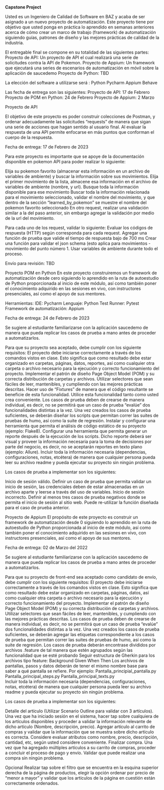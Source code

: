 **Capstone Project**

Usted es un Ingeniero de Calidad de Software en BAZ y acaba de ser asignado a un nuevo proyecto de automatización. Este proyecto tiene por objetivo que usted ponga en práctica lo aprendido en semanas anteriores acerca de cómo crear un marco de trabajo (framework) de automatización siguiendo guías, patrones de diseño y las mejores prácticas de calidad de la industria.

El entregable final se compone en su totalidad de las siguientes partes:
Proyecto de API: Un proyecto de API el cual realizará una serie de solicitudes contra la API de Pokemon.
Proyecto de Appium: Un framework que ejecutará una series de escenarios de automatización en móvil sobre la aplicación de  saucedemo
Proyecto de Python: TBD

La elección del software a utilizarse será :
Python
Pycharm
Appium
Behave

Las fecha de entrega son las siguientes:
Proyecto de API: 17 de Febrero
Proyecto de POM en Python: 24 de Febrero
Proyecto de Appium: 2 Marzo



Proyecto de API 

El objetivo de este proyecto es poder construir colecciones de Postman, y ordenar adecuadamente las solicitudes “requests” de manera que sigan una serie de acciones que hagan sentido al usuario final. Al evaluar la respuesta de una API permite enfocarse en más puntos que conforman el cuerpo de la respuesta.

Fecha de entrega: 17 de Febrero de 2023

Para este proyecto es importante que se apoye de la documentación disponible en pokemon API para poder realizar lo siguiente:

Elija su pokemon favorito (almacenar esta información en un archivo de variables de ambiente) y buscar la información sobre sus movimientos.
Elija el primer movimiento de la lista, almacene esa información en el archivo de variables de ambiente (nombre, y url).
Busque toda la información disponible para ese movimiento
Buscar toda la información relacionada para el movimiento seleccionado, validar el nombre del movimiento, y que dentro de la sección “learned_by_pokemon” se muestre el nombre del pokemon favorito seleccionado
En otro request, realizar una validación similar a la del paso anterior, sin embargo agregar la validación por medio de la url del movimiento.


Para cada uno de los request, validar lo siguiente:
Evaluar los códigos de respuesta (HTTP) según corresponda para cada request.
Agregar una función de prueba que valide el tiempo de respuesta bajo de 700 ms
Crear una función para validar el json schema (esto aplica para movimientos - movimiento del punto número 1.
Usar variables de ambiente durante todo el proceso.


Envío para revisión: TBD


Proyecto POM en Python
En este proyecto construiremos un framework de automatización desde cero siguiendo lo aprendido en la ruta de autoestudio de Python proporcionada al inicio de este módulo, así como también poner el conocimiento adquirido en las sesiones en vivo, con instructores presenciales, así como el apoyo de sus mentores. 

Herramientas:
IDE: Pycharm
Lenguaje: Python
Test Runner: Pytest
Framework de automatización: Appium

Fecha de entrega: 24 de Febrero de 2023

Se sugiere al estudiante familiarizarse con la aplicación saucedemo de manera que pueda replicar los casos de prueba a mano antes de proceder a automatizarlos. 


Para que su proyecto sea aceptado, debe cumplir con los siguiente requisitos:
El proyecto debe iniciarse correctamente a través de los comandos vistos en clase. Esto significa que como resultado debe estar organizado en carpetas, páginas, datos, reportes, así como cualquier otra carpeta o archivo necesario para la ejecución y correcto funcionamiento del proyecto.
Implementar el patrón de diseño Page Object Model (POM) y su correcta distribución de carpetas y archivos.
Utilizar selectores que sean fáciles de leer, mantenibles, y cumpliendo con las mejores prácticas descritas.
Hacer uso de “Fixtures” de manera que el código resultante se beneficie de esta funcionalidad. Utilice esta funcionalidad tanto como usted crea conveniente.
Los casos de prueba deben de crearse de manera individual, es decir, no se permitirá que un caso de prueba “evalúe” dos funcionalidades distintas a la vez.
Una vez creados los casos de prueba suficientes, se deberán diseñar los scripts que permitan correr las suites de pruebas de humo, así como la suite de regresión.
Instalar y configurar una herramienta que permita el análisis de código estático de su proyecto (ejemplo: Flake8).
Configurar una herramienta que permita generar un reporte después de la ejecución de los scripts. Dicho reporte deberá ser visual y proveer la información necesaria para la toma de decisiones por parte del negocio, es decir, no se aceptarán reportes en texto plano (ejemplo: Allure).
Incluir toda la información necesaria (dependencias, configuraciones, notas, etcétera) de manera que cualquier persona pueda leer su archivo readme y pueda ejecutar su proyecto sin ningún problema.


Los casos de prueba a implementar son los siguientes:

Inicio de sesión válido. Definir un caso de prueba que permita validar un inicio de sesión, las credenciales deben de estar almacenadas en un archivo aparte y leerse a través del uso de variables.
Inicio de sesión incorrecto. Definir al menos tres casos de prueba negativos donde se permita el inicio de sesión al sitio web. Puede re-utilizar la función diseñada para el caso de prueba anterior.

Proyecto de Appium 
El propósito de este proyecto es construir un framework de automatización desde 0 siguiendo lo aprendido en la ruta de autoestudio de Python proporcionada al inicio de este módulo, así como también poner el conocimiento adquirido en las sesiones en vivo, con instructores presenciales, así como el apoyo de sus mentores. 

Fecha de entrega: 02 de Marzo del 2022

Se sugiere al estudiante familiarizarse con la aplicación saucedemo de manera que pueda replicar los casos de prueba a mano antes de proceder a automatizarlos. 


Para que su proyecto de front-end sea aceptado como candidato de envío, debe cumplir con los siguiente requisitos:
El proyecto debe iniciarse correctamente a través de los comandos vistos en clase. Esto significa que como resultado debe estar organizado en carpetas, páginas, datos, así como cualquier otra carpeta o archivo necesario para la ejecución y correcto funcionamiento del proyecto.
Implementar el patrón de diseño Page Object Model (POM) y su correcta distribución de carpetas y archivos.
Utilizar selectores que sean fáciles de leer, mantenibles, y cumpliendo con las mejores prácticas descritas.
Los casos de prueba deben de crearse de manera individual, es decir, no se permitirá que un caso de prueba “evalúe” dos funcionalidades distintas a la vez.
Una vez creados los casos de prueba suficientes, se deberán agregar las etiquetas correspondiente a los casos de prueba que permitan correr las suites de pruebas de humo, así como la suite de regresión.
Los casos de prueba deberán encontrase divididos por archivos .feature de tal manera que estén agrupados según las funcionalidad que se esté probando
Seguir estructura de Gherkin para los archivos tipo feature:
Background
Given
When
Then
Los archivos de pantallas, pasos y datos deberán de tener el mismo nombre base para saber a qué pantalla se refiere. Por ejemplo:
Pantalla_principial_pantalla.py
Pantalla_principal_steps.py
Pantalla_principal_texts.py  
Incluir toda la información necesaria (dependencias, configuraciones, notas, etcétera) de manera que cualquier persona pueda leer su archivo readme y pueda ejecutar su proyecto sin ningún problema.


Los casos de prueba a implementar son los siguientes:

Detalle del artículo (Utilizar Scenario Outline para validar con 3 artículos). Una vez que ha iniciado sesión en el sistema, hacer tap sobre cualquiera de los artículos disponibles y proceder a validar la información relevante de dicho artículo (Nombre, descripción, precio).
Agregar artículo al carrito de compras y validar que la información que se muestra sobre dicho artículo es correcta.  Considere evaluar atributos como nombre, precio, descripción, cantidad, etc, según usted considere conveniente.
Finalizar compra. Una vez que ha agregado múltiples artículos a su carrito de compras, proceder a concluir el proceso de pago y envío. Validar que puede realizar una compra sin ningún problema.

Opcional
Realizar tap sobre el filtro que se encuentra en la esquina superior derecha de la página de productos, elegir la opción ordenar por precio de “menor a mayor” y validar que los artículos de la página en cuestión están correctamente ordenados.

